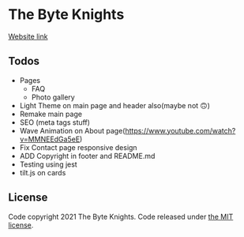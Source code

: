 # The Byte Knights

[Website link](thebyteknights.com)

## Todos
* Pages
    * FAQ
    * Photo gallery
* Light Theme on main page and header also(maybe not 🙃)
* Remake main page
* SEO (meta tags stuff)
* Wave Animation on About page(https://www.youtube.com/watch?v=MMNEEdGa5eE)
* Fix Contact page responsive design
* ADD Copyright in footer and README.md
* Testing using jest
* tilt.js on cards

## License

Code copyright 2021 The Byte Knights. Code released under [the MIT license](https://github.com/TheByteKnights2021/the-byte-knights/blob/master/LICENSE).